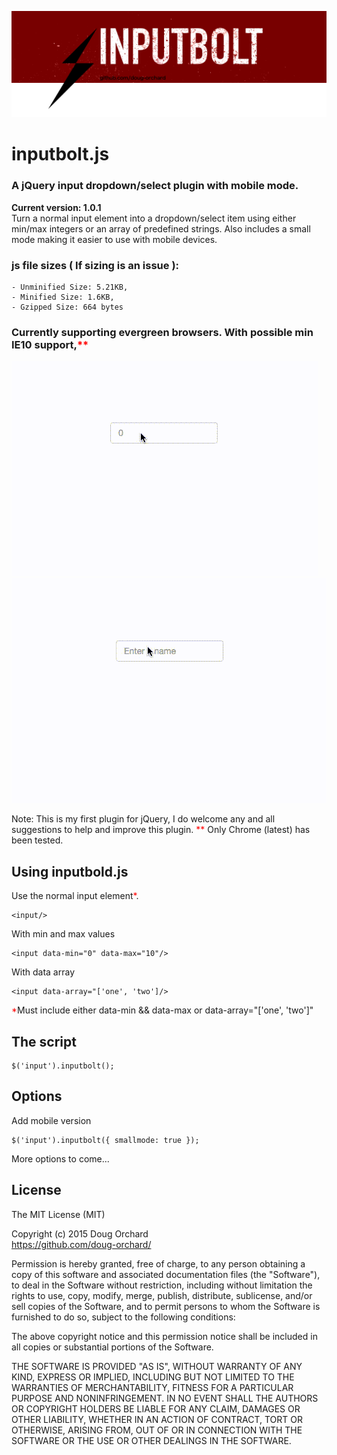 ![inputbott.js array](https://raw.githubusercontent.com/doug-orchard/inputbolt.js/master/images/header_inputboltjs.png)

# inputbolt.js
### A jQuery input dropdown/select plugin with mobile mode.

**Current version: 1.0.1**<br/>
Turn a normal input element into a dropdown/select item using either min/max integers or an array of predefined strings. Also includes a small mode making it easier to use with mobile devices.

### js file sizes ( If sizing is an issue ):
    - Unminified Size: 5.21KB,
    - Minified Size: 1.6KB,
    - Gzipped Size: 664 bytes

### Currently supporting evergreen browsers. With possible min IE10 support,<span style="color:red;">**</span>

![inputbott.js min-max](https://raw.githubusercontent.com/doug-orchard/inputbolt.js/master/images/inputbolt_minmax.gif)
![inputbott.js array](https://raw.githubusercontent.com/doug-orchard/inputbolt.js/master/images/inputbolt_array.gif)

Note: This is my first plugin for jQuery, I do welcome any and all suggestions to help and improve this plugin.
<span style="color:red;">**</span> Only Chrome (latest) has been tested.
## Using inputbold.js
Use the normal input element<span style="color:red;">*</span>.
```shell
<input/>
```

With min and max values
```shell
<input data-min="0" data-max="10"/>
```

With data array
```shell
<input data-array="['one', 'two']/>
```
<span style="color:red;">*</span>Must include either data-min && data-max or data-array="['one', 'two']"

## The script
```shell
$('input').inputbolt();
```

## Options

Add mobile version
```shell
$('input').inputbolt({ smallmode: true });
```

More options to come...

## License

The MIT License (MIT)

Copyright (c) 2015 Doug Orchard<br/>
https://github.com/doug-orchard/

Permission is hereby granted, free of charge, to any person obtaining a copy
of this software and associated documentation files (the "Software"), to deal
in the Software without restriction, including without limitation the rights
to use, copy, modify, merge, publish, distribute, sublicense, and/or sell
copies of the Software, and to permit persons to whom the Software is
furnished to do so, subject to the following conditions:

The above copyright notice and this permission notice shall be included in all
copies or substantial portions of the Software.

THE SOFTWARE IS PROVIDED "AS IS", WITHOUT WARRANTY OF ANY KIND, EXPRESS OR
IMPLIED, INCLUDING BUT NOT LIMITED TO THE WARRANTIES OF MERCHANTABILITY,
FITNESS FOR A PARTICULAR PURPOSE AND NONINFRINGEMENT. IN NO EVENT SHALL THE
AUTHORS OR COPYRIGHT HOLDERS BE LIABLE FOR ANY CLAIM, DAMAGES OR OTHER
LIABILITY, WHETHER IN AN ACTION OF CONTRACT, TORT OR OTHERWISE, ARISING FROM,
OUT OF OR IN CONNECTION WITH THE SOFTWARE OR THE USE OR OTHER DEALINGS IN THE
SOFTWARE.
